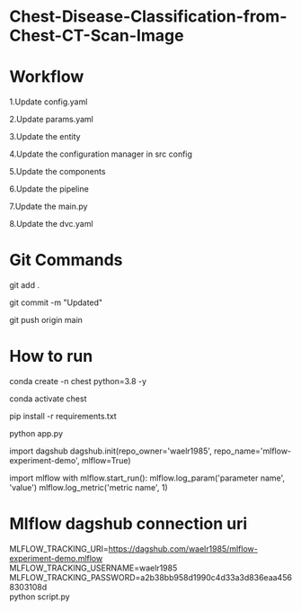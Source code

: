# Chest-Disease-Classification-from-Chest-CT-Scan-Image

# Workflow

1.Update config.yaml

2.Update params.yaml

3.Update the entity

4.Update the configuration manager in src config

5.Update the components

6.Update the pipeline

7.Update the main.py

8.Update the dvc.yaml


# Git Commands
git add .

git commit -m "Updated"

git push origin main

# How to run

conda create -n chest python=3.8 -y

conda activate chest

pip install -r requirements.txt

python app.py


import dagshub
dagshub.init(repo_owner='waelr1985', repo_name='mlflow-experiment-demo', mlflow=True)

import mlflow
with mlflow.start_run():
  mlflow.log_param('parameter name', 'value')
  mlflow.log_metric('metric name', 1)

# Mlflow dagshub connection uri
MLFLOW_TRACKING_URI=https://dagshub.com/waelr1985/mlflow-experiment-demo.mlflow \
MLFLOW_TRACKING_USERNAME=waelr1985 \
MLFLOW_TRACKING_PASSWORD=a2b38bb958d1990c4d33a3d836eaa4568303108d \
python script.py

